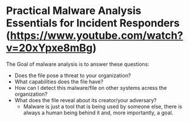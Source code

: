 # Practical Malware Analysis Essentials for Incident Responders (https://www.youtube.com/watch?v=20xYpxe8mBg) 
The Goal of malware analysis is to answer these questions:
* Does the file pose a threat to your organization?
* What capabilities does the file have?
* How can I detect this malware/file on other systems acress the organization?
* What does the file reveal about its creator/your adversary?
  * Malware is just a tool that is being used by someone else, there is always a human being behind it and, more importantly, a goal.
